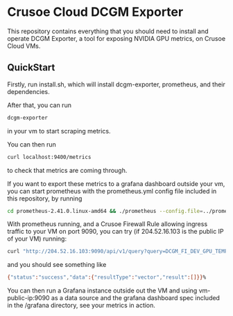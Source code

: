 
# Crusoe Cloud DCGM Exporter

This repository contains everything that you should need to install and operate DCGM Exporter, a tool for exposing NVIDIA GPU metrics, on Crusoe Cloud VMs.

## QuickStart 

Firstly, run install.sh, which will install dcgm-exporter, prometheus, and their dependencies.

After that, you can run

```sh
dcgm-exporter 
```

in your vm to start scraping metrics.

You can then run

```sh
curl localhost:9400/metrics
```

to check that metrics are coming through.

If you want to export these metrics to a grafana dashboard outside your vm, you can start prometheus with the prometheus.yml config file included in this repository, by running

```sh
cd prometheus-2.41.0.linux-amd64 && ./prometheus --config.file=../prometheus.yaml
```

With prometheus running, and a Crusoe Firewall Rule allowing ingress traffic to your VM on port 9090, you can try (if 204.52.16.103 is the public IP of your VM) running:

```sh
curl "http://204.52.16.103:9090/api/v1/query?query=DCGM_FI_DEV_GPU_TEMP"
```

and you should see something like

```sh
{"status":"success","data":{"resultType":"vector","result":[]}}%
```

You can then run a Grafana instance outside out the VM and using vm-public-ip:9090 as a data source and the grafana dashboard spec included in the /grafana directory, see your metrics in action.
